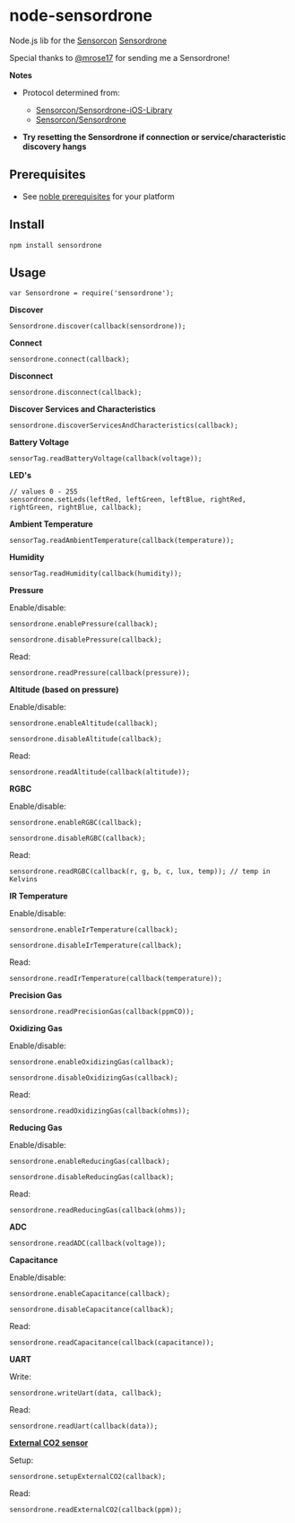 node-sensordrone
================

Node.js lib for the [Sensorcon](http://sensorcon.com) [Sensordrone](http://sensorcon.com/sensordrone-1/)

Special thanks to [@mrose17](https://github.com/mrose17) for sending me a Sensordrone!

__Notes__

  * Protocol determined from:

    * [Sensorcon/Sensordrone-iOS-Library](https://github.com/Sensorcon/Sensordrone-iOS-Library)
    * [Sensorcon/Sensordrone](https://github.com/Sensorcon/Sensordrone)

  * __Try resetting the Sensordrone if connection or service/characteristic discovery hangs__

Prerequisites
-------------

 * See [noble prerequisites](https://github.com/sandeepmistry/noble#prerequisites) for your platform

Install
-------

    npm install sensordrone

Usage
-----

    var Sensordrone = require('sensordrone');

__Discover__

    Sensordrone.discover(callback(sensordrone));

__Connect__

    sensordrone.connect(callback);

__Disconnect__

    sensordrone.disconnect(callback);

__Discover Services and Characteristics__

    sensordrone.discoverServicesAndCharacteristics(callback);

__Battery Voltage__

    sensorTag.readBatteryVoltage(callback(voltage));

__LED's__

    // values 0 - 255
    sensordrone.setLeds(leftRed, leftGreen, leftBlue, rightRed, rightGreen, rightBlue, callback);

__Ambient Temperature__

    sensorTag.readAmbientTemperature(callback(temperature));

__Humidity__

    sensorTag.readHumidity(callback(humidity));

__Pressure__

Enable/disable:

    sensordrone.enablePressure(callback);

    sensordrone.disablePressure(callback);

Read:

    sensordrone.readPressure(callback(pressure));

__Altitude (based on pressure)__

Enable/disable:

    sensordrone.enableAltitude(callback);

    sensordrone.disableAltitude(callback);

Read:

    sensordrone.readAltitude(callback(altitude));

__RGBC__

Enable/disable:

    sensordrone.enableRGBC(callback);

    sensordrone.disableRGBC(callback);

Read:

    sensordrone.readRGBC(callback(r, g, b, c, lux, temp)); // temp in Kelvins

__IR Temperature__

Enable/disable:

    sensordrone.enableIrTemperature(callback);

    sensordrone.disableIrTemperature(callback);

Read:

    sensordrone.readIrTemperature(callback(temperature));

__Precision Gas__

    sensordrone.readPrecisionGas(callback(ppmCO));

__Oxidizing Gas__

Enable/disable:

    sensordrone.enableOxidizingGas(callback);

    sensordrone.disableOxidizingGas(callback);

Read:

    sensordrone.readOxidizingGas(callback(ohms));

__Reducing Gas__

Enable/disable:

    sensordrone.enableReducingGas(callback);

    sensordrone.disableReducingGas(callback);

Read:

    sensordrone.readReducingGas(callback(ohms));

__ADC__

    sensordrone.readADC(callback(voltage));

__Capacitance__

Enable/disable:

    sensordrone.enableCapacitance(callback);

    sensordrone.disableCapacitance(callback);

Read:

    sensordrone.readCapacitance(callback(capacitance));

__UART__

Write:

    sensordrone.writeUart(data, callback);

Read:

    sensordrone.readUart(callback(data));

__[External CO2 sensor](http://www.sensorcon.com/ambient-co2-sensor-carbon-dioxide-sensor-module-for-sensordrone/)__

Setup:

    sensordrone.setupExternalCO2(callback);

Read:

    sensordrone.readExternalCO2(callback(ppm));


